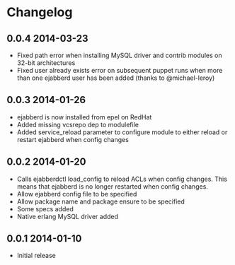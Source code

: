 # Changelog

## 0.0.4 2014-03-23
- Fixed path error when installing MySQL driver and contrib modules on 32-bit architectures
- Fixed user already exists error on subsequent puppet runs when more than one ejabberd user has been added (thanks to @michael-leroy)

## 0.0.3 2014-01-26
- ejabberd is now installed from epel on RedHat
- Added missing vcsrepo dep to modulefile
- Added service_reload parameter to configure module to either reload or restart ejabberd when config changes

## 0.0.2 2014-01-20
- Calls ejabberdctl load_config to reload ACLs when config changes. This means that ejabberd is no longer restarted when config changes.
- Allow ejabberd config file to be specified
- Allow package name and package ensure to be specified
- Some specs added
- Native erlang MySQL driver added

## 0.0.1 2014-01-10
- Initial release
